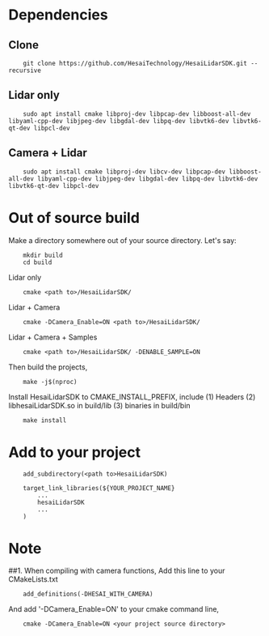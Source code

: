 # Dependencies
## Clone
```
	git clone https://github.com/HesaiTechnology/HesaiLidarSDK.git --recursive
```

## Lidar only
```
	sudo apt install cmake libproj-dev libpcap-dev libboost-all-dev libyaml-cpp-dev libjpeg-dev libgdal-dev libpq-dev libvtk6-dev libvtk6-qt-dev libpcl-dev 
```

## Camera + Lidar

```
	sudo apt install cmake libproj-dev libcv-dev libpcap-dev libboost-all-dev libyaml-cpp-dev libjpeg-dev libgdal-dev libpq-dev libvtk6-dev libvtk6-qt-dev libpcl-dev 
```
# Out of source build

Make a directory somewhere out of your source directory. Let's say:
```
	mkdir build
	cd build 
```
Lidar only
```
	cmake <path to>/HesaiLidarSDK/  
```
Lidar + Camera
```
	cmake -DCamera_Enable=ON <path to>/HesaiLidarSDK/
```
Lidar + Camera + Samples
```
	cmake <path to>/HesaiLidarSDK/ -DENABLE_SAMPLE=ON
```
Then build the projects,
```
	make -j$(nproc)
```
Install HesaiLidarSDK to CMAKE_INSTALL_PREFIX, include (1) Headers (2) libhesaiLidarSDK.so in build/lib (3) binaries in build/bin
```
	make install
```

# Add to your project
```
	add_subdirectory(<path to>HesaiLidarSDK)

	target_link_libraries(${YOUR_PROJECT_NAME}
		...
		hesaiLidarSDK
		...
	)

```

# Note

##1. When compiling with camera functions, 
Add this line to your CMakeLists.txt
```
	add_definitions(-DHESAI_WITH_CAMERA)
```
And add '-DCamera_Enable=ON' to your cmake command line,
``` 
	cmake -DCamera_Enable=ON <your project source directory>
```


